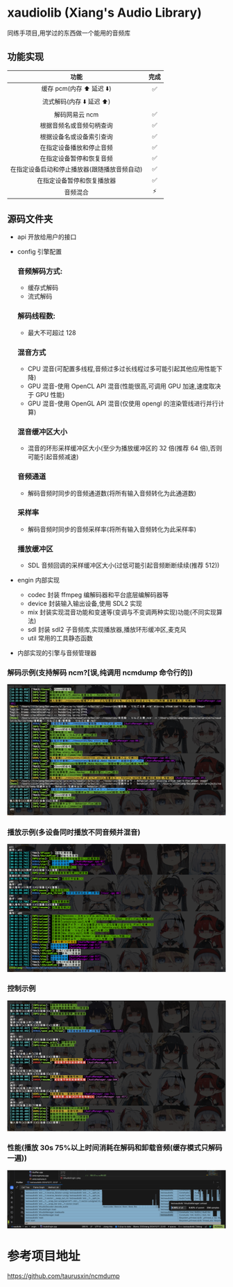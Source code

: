 # xaudiolib (Xiang's Audio Library)

同练手项目,用学过的东西做一个能用的音频库

## 功能实现

|                     功能                     | 完成 |
| :------------------------------------------: | :--: |
|          缓存 pcm(内存 ⬆️ 延迟 ⬇️)           |  ✅  |
|          流式解码(内存 ⬇️ 延迟 ⬆️)           |      |
|                解码网易云 ncm                |  ✅  |
|           根据音频名或音频句柄查询           |  ✅  |
|           根据设备名或设备索引查询           |  ✅  |
|           在指定设备播放和停止音频           |  ✅  |
|           在指定设备暂停和恢复音频           |  ✅  |
| 在指定设备启动和停止播放器(跟随播放音频自动) |  ✅  |
|          在指定设备暂停和恢复播放器          |  ✅  |
|                   音频混合                   | ⚡️  |

## 源码文件夹

- api
  开放给用户的接口
- config
  引擎配置

  ### 音频解码方式:

  - 缓存式解码
  - 流式解码

  ### 解码线程数:

  - 最大不可超过 128

  ### 混音方式

  - CPU 混音(可配置多线程,音频过多过长线程过多可能引起其他应用性能下降)
  - GPU 混音-使用 OpenCL API 混音(性能很高,可调用 GPU 加速,速度取决于 GPU 性能)
  - GPU 混音-使用 OpenGL API 混音(仅使用 opengl 的渲染管线进行并行计算)

  ### 混音缓冲区大小

  - 混音的环形采样缓冲区大小(至少为播放缓冲区的 32 倍(推荐 64 倍),否则可能引起音频减速)

  ### 音频通道

  - 解码音频时同步的音频通道数(将所有输入音频转化为此通道数)

  ### 采样率

  - 解码音频时同步的音频采样率(将所有输入音频转化为此采样率)

  ### 播放缓冲区

  - SDL 音频回调的采样缓冲区大小(过低可能引起音频断断续续(推荐 512))

- engin
  内部实现
  - codec 封装 ffmpeg 编解码器和平台底层编解码器等
  - device 封装输入输出设备,使用 SDL2 实现
  - mix 封装实现混音功能和变速等(变调与不变调两种实现)功能(不同实现算法)
  - sdl 封装 sdl2 子音频库,实现播放器,播放环形缓冲区,麦克风
  - util 常用的工具静态函数
- 内部实现的引擎与音频管理器

### 解码示例(支持解码 ncm?[误,纯调用 ncmdump 命令行的])

![sample](ncmdecode.jpg)

### 播放示例(多设备同时播放不同音频并混音)

![playsample](multidevice.png)

### 控制示例

![controllsample](controllsample.jpg)

### 性能(播放 30s 75%以上时间消耗在解码和卸载音频(缓存模式只解码一遍))

![profile1217](profile1217.jpg)

# 参考项目地址

https://github.com/taurusxin/ncmdump
